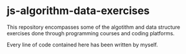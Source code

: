 # js-algorithm-data-exercises

This repository encompasses some of the algotithm and data structure exercises done through programming courses and coding platforms.

Every line of code contained here has been written by myself.
